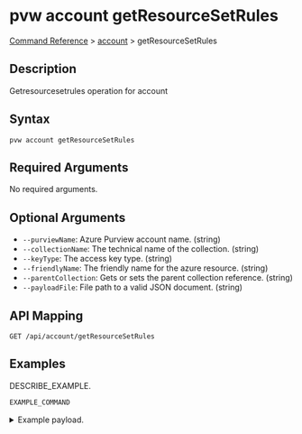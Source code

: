 # pvw account getResourceSetRules
[Command Reference](../../../README.md#command-reference) > [account](./main.md) > getResourceSetRules

## Description
Getresourcesetrules operation for account

## Syntax
```
pvw account getResourceSetRules
```

## Required Arguments
No required arguments.

## Optional Arguments
- `--purviewName`: Azure Purview account name. (string)
- `--collectionName`: The technical name of the collection. (string)
- `--keyType`: The access key type. (string)
- `--friendlyName`: The friendly name for the azure resource. (string)
- `--parentCollection`: Gets or sets the parent collection reference. (string)
- `--payloadFile`: File path to a valid JSON document. (string)

## API Mapping
 >  > []()
```
GET /api/account/getResourceSetRules
```

## Examples
DESCRIBE_EXAMPLE.
```powershell
EXAMPLE_COMMAND
```
<details><summary>Example payload.</summary>
<p>

```json
PASTE_JSON_HERE
```
</p>
</details>